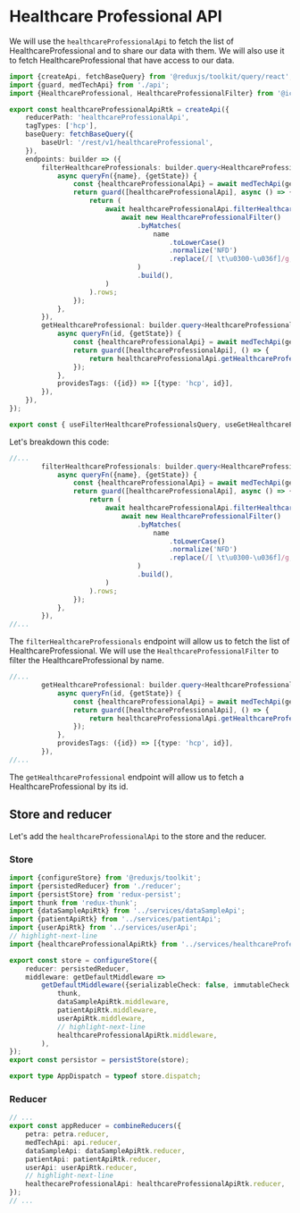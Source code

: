 # Healthcare Professional API

We will use the `healthcareProfessionalApi` to fetch the list of HealthcareProfessional and to share our data with them. We will also use it to fetch HealthcareProfessional that have access to our data.

```typescript title="src/services/healthcareProfessionalApi.ts"
import {createApi, fetchBaseQuery} from '@reduxjs/toolkit/query/react';
import {guard, medTechApi} from './api';
import {HealthcareProfessional, HealthcareProfessionalFilter} from '@icure/medical-device-sdk';

export const healthcareProfessionalApiRtk = createApi({
    reducerPath: 'healthcareProfessionalApi',
    tagTypes: ['hcp'],
    baseQuery: fetchBaseQuery({
        baseUrl: '/rest/v1/healthcareProfessional',
    }),
    endpoints: builder => ({
        filterHealthcareProfessionals: builder.query<HealthcareProfessional[], { name: string }>({
            async queryFn({name}, {getState}) {
                const {healthcareProfessionalApi} = await medTechApi(getState);
                return guard([healthcareProfessionalApi], async () => {
                    return (
                        await healthcareProfessionalApi.filterHealthcareProfessionalBy(
                            await new HealthcareProfessionalFilter()
                                .byMatches(
                                    name
                                        .toLowerCase()
                                        .normalize('NFD')
                                        .replace(/[ \t\u0300-\u036f]/g, ''),
                                )
                                .build(),
                        )
                    ).rows;
                });
            },
        }),
        getHealthcareProfessional: builder.query<HealthcareProfessional, string>({
            async queryFn(id, {getState}) {
                const {healthcareProfessionalApi} = await medTechApi(getState);
                return guard([healthcareProfessionalApi], () => {
                    return healthcareProfessionalApi.getHealthcareProfessional(id);
                });
            },
            providesTags: ({id}) => [{type: 'hcp', id}],
        }),
    }),
});

export const { useFilterHealthcareProfessionalsQuery, useGetHealthcareProfessionalQuery } = healthcareProfessionalApiRtk;

```

Let's breakdown this code:

``` typescript title="src/services/healthcareProfessionalApi.ts"
//...
        filterHealthcareProfessionals: builder.query<HealthcareProfessional[], { name: string }>({
            async queryFn({name}, {getState}) {
                const {healthcareProfessionalApi} = await medTechApi(getState);
                return guard([healthcareProfessionalApi], async () => {
                    return (
                        await healthcareProfessionalApi.filterHealthcareProfessionalBy(
                            await new HealthcareProfessionalFilter()
                                .byMatches(
                                    name
                                        .toLowerCase()
                                        .normalize('NFD')
                                        .replace(/[ \t\u0300-\u036f]/g, ''),
                                )
                                .build(),
                        )
                    ).rows;
                });
            },
        }),
//...
```

The `filterHealthcareProfessionals` endpoint will allow us to fetch the list of HealthcareProfessional. We will use
the `HealthcareProfessionalFilter` to filter the HealthcareProfessional by name.

``` typescript title="src/services/healthcareProfessionalApi.ts"
//...
        getHealthcareProfessional: builder.query<HealthcareProfessional, string>({
            async queryFn(id, {getState}) {
                const {healthcareProfessionalApi} = await medTechApi(getState);
                return guard([healthcareProfessionalApi], () => {
                    return healthcareProfessionalApi.getHealthcareProfessional(id);
                });
            },
            providesTags: ({id}) => [{type: 'hcp', id}],
        }),
//...
```

The `getHealthcareProfessional` endpoint will allow us to fetch a HealthcareProfessional by its id.

## Store and reducer

Let's add the `healthcareProfessionalApi` to the store and the reducer.

### Store

```typescript title="src/redux/store.ts"
import {configureStore} from '@reduxjs/toolkit';
import {persistedReducer} from './reducer';
import {persistStore} from 'redux-persist';
import thunk from 'redux-thunk';
import {dataSampleApiRtk} from '../services/dataSampleApi';
import {patientApiRtk} from '../services/patientApi';
import {userApiRtk} from '../services/userApi';
// highlight-next-line
import {healthcareProfessionalApiRtk} from '../services/healthcareProfessionalApi';

export const store = configureStore({
    reducer: persistedReducer,
    middleware: getDefaultMiddleware =>
        getDefaultMiddleware({serializableCheck: false, immutableCheck: false}).concat(
            thunk,
            dataSampleApiRtk.middleware,
            patientApiRtk.middleware,
            userApiRtk.middleware,
            // highlight-next-line
            healthcareProfessionalApiRtk.middleware,
        ),
});
export const persistor = persistStore(store);

export type AppDispatch = typeof store.dispatch;
```

### Reducer

```typescript title="src/redux/reducer.ts"
// ...
export const appReducer = combineReducers({
    petra: petra.reducer,
    medTechApi: api.reducer,
    dataSampleApi: dataSampleApiRtk.reducer,
    patientApi: patientApiRtk.reducer,
    userApi: userApiRtk.reducer,
    // highlight-next-line
    healthecareProfessionalApi: healthcareProfessionalApiRtk.reducer,
});
// ...
```
